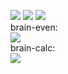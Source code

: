 <a href="https://codeclimate.com/github/andreiyastrzhembski/project-lvl1-s328/maintainability"><img src="https://api.codeclimate.com/v1/badges/59f03761b21cbf3b65c1/maintainability" /></a>
<a href="https://codeclimate.com/github/andreiyastrzhembski/project-lvl1-s328/test_coverage"><img src="https://api.codeclimate.com/v1/badges/59f03761b21cbf3b65c1/test_coverage" /></a>
<a href="https://travis-ci.org/andreiyastrzhembski/project-lvl1-s328"><img src="https://travis-ci.org/andreiyastrzhembski/project-lvl1-s328.svg?branch=master"></a>
<br>
brain-even:
<br>
<a href="https://asciinema.org/a/KhBx2WDyWvayM46ZtdIJhtVXm" target="_blank"><img src="https://asciinema.org/a/KhBx2WDyWvayM46ZtdIJhtVXm.png" /></a>
<br>
brain-calc:
<br>
<a href="https://asciinema.org/a/mn4w9O2tmjQWPM9u28ff3IKlI" target="_blank"><img src="https://asciinema.org/a/mn4w9O2tmjQWPM9u28ff3IKlI.png" /></a>
